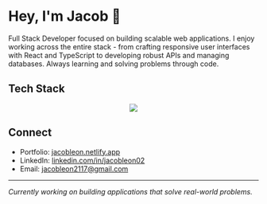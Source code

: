 # Hey, I'm Jacob 👋

Full Stack Developer focused on building scalable web applications. I enjoy working across the entire stack - from crafting responsive user interfaces with React and TypeScript to developing robust APIs and managing databases. Always learning and solving problems through code.

## Tech Stack

<p align="center">
  <a href="https://skillicons.dev">
    <img src="https://skillicons.dev/icons?i=c,python,js,typescript,html,css,react,nextjs,tailwindcss,nodejs,mysql,postgres,supabase,firebase,docker,netlify&perline=20" />
  </a>
</p>

## Connect

- Portfolio: [jacobleon.netlify.app](https://jacobleon.netlify.app)
- LinkedIn: [linkedin.com/in/jacobleon02](https://linkedin.com/in/jacobleon02)
- Email: jacobleon2117@gmail.com

---

*Currently working on building applications that solve real-world problems.*

